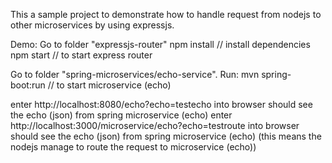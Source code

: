 This a sample project to demonstrate how to handle request from nodejs to other microservices by using expressjs.

Demo:
Go to folder "expressjs-router"
npm install // install dependencies
npm start // to start express router

Go to folder "spring-microservices/echo-service".
Run: mvn spring-boot:run // to start microservice (echo)

enter http://localhost:8080/echo?echo=testecho into browser
should see the echo (json) from spring microservice (echo)
enter http://localhost:3000/microservice/echo?echo=testroute into browser
should see the echo (json) from spring microservice (echo) (this means the nodejs manage to route the request to  microservice (echo))
